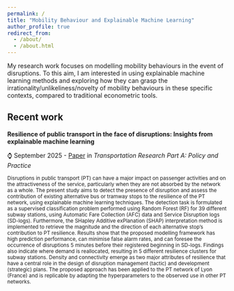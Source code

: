 ```yaml
---
permalink: /
title: "Mobility Behaviour and Explainable Machine Learning"
author_profile: true
redirect_from: 
  - /about/
  - /about.html
---
```

My research work focuses on modelling mobility behaviours in the event of disruptions. To this aim, I am interested in using explainable machine learning methods and exploring how they can grasp the irrationality/unlikeliness/novelty of mobility behaviours in these specific contexts, compared to traditional econometric tools.   

Recent work
------

**Resilience of public transport in the face of disruptions: Insights from explainable machine learning**  

:watch: September 2025 - [Paper](https://doi.org/10.1016/j.tra.2025.104550) in *Transportation Research Part A: Policy and Practice*



<small> Disruptions in public transport (PT) can have a major impact on passenger activities and on the attractiveness of the service, particularly when they are not absorbed by the network as a whole. The present study aims to detect the presence of disruption and assess the contribution of existing alternative bus or tramway stops to the resilience of the PT network, using explainable machine learning techniques. The detection task is formulated as a supervised classification problem performed using Random Forest (RF) for 39 different subway stations, using Automatic Fare Collection (AFC) data and Service Disruption logs (SD-logs). Furthermore, the SHapley Additive exPlanation (SHAP) interpretation method is implemented to retrieve the magnitude and the direction of each alternative stop’s contribution to PT resilience. Results show that the proposed modelling framework has high prediction performance, can minimise false alarm rates, and can foresee the occurrence of disruptions 5 minutes before their registered beginning in SD-logs. Findings also indicate where demand is reallocated, resulting in 5 different resilience clusters for subway stations. Density and connectivity emerge as two major attributes of resilience that have a central role in the design of disruption management (tactic) and development (strategic) plans. The proposed approach has been applied to the PT network of Lyon (France) and is replicable by adapting the hyperparameters to the observed use in other PT networks. </small>
